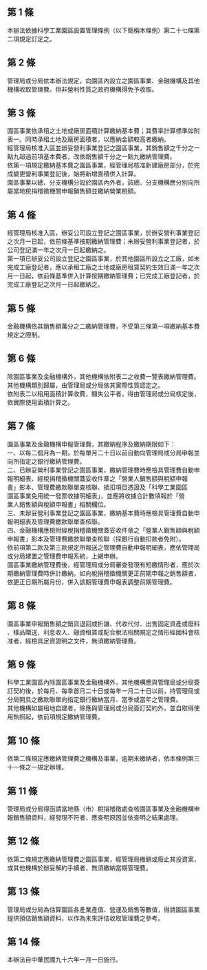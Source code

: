 第 1 條
-------
本辦法依據科學工業園區設置管理條例（以下簡稱本條例）第二十七條第  
二項規定訂定之。

第 2 條
-------
管理局或分局依本辦法規定，向園區內設立之園區事業、金融機構及其他  
機構收取管理費。但非營利性質之政府機構得免予收取。

第 3 條
-------
園區事業依承租之土地或廠房面積計算繳納基本費；其費率計算標準如附  
表一。同時承租土地及廠房面積者，以應納金額較高者繳納。  
經管理局核准入區並辦妥營利事業登記之園區事業，其銷售額之千分之一  
點九超過前項基本費者，改依銷售額千分之一點九繳納管理費。  
依第一項規定繳納基本費之園區事業，經管理局核准新建廠房部分，於完  
成變更營利事業登記後，始將新增面積併入計算。  
園區事業以總、分支機構分設於園區內外者，該總、分支機構應分別向所  
屬當地稅捐稽徵機關申報銷售額並繳納營業稅額。

第 4 條
-------
經管理局核准入區，辦妥公司設立登記之園區事業，於辦妥營利事業登記  
之次月一日起，依前條基準按期繳納管理費；未辦妥營利事業登記者，於  
公司登記滿一年之次月一日起繳納之。  
第一項已辦妥公司設立登記之園區事業，於其他園區所設立之工廠，如未  
完成工廠登記者，應以承租工廠之土地或廠房租賃契約生效日滿一年之次  
月一日起，依前條基準併入計算按期繳納管理費；已完成工廠登記者，於  
完成工廠登記之次月一日起繳納之。

第 5 條
-------
金融機構依其銷售額萬分之二繳納管理費，不受第三條第一項繳納基本費  
規定之限制。

第 6 條
-------
除園區事業及金融機構外，其他機構依附表二之收費一覽表繳納管理費。  
其他機構類別歸屬，由管理局或分局依其實際性質認定之。  
依附表二以租用面積計算收費，顯失公平者，得由管理局或分局核定後，  
依實際使用面積計算之。

第 7 條
-------
園區事業及金融機構申報管理費，其繳納程序及繳納期限如下：  
一、以每二個月為一期，於每單月二十日以前自動向管理局或分局申報並  
    向所指定之銀行繳納管理費。  
二、已辦妥營利事業登記之園區事業，繳納管理費時應檢具管理費自動申  
    報明細表、經稅捐稽徵機關蓋妥收件章之「營業人銷售額與稅額申報  
    書」影本、管理費繳款聯單查核聯、抵扣項目憑證及「科學工業園區  
    園區事業免用統一發票收據明細表」，並應將收據合計數填報於「營  
    業人銷售額與稅額申報書」相關欄位。  
三、未辦妥營利事業登記之園區事業，繳納基本費時應檢具管理費自動申  
    報明細表及管理費繳款聯單查核聯。  
四、金融機構應檢附經稅捐稽徵機關蓋妥收件章之「營業人銷售額與稅額  
    申報書」影本及管理費繳款聯單查核聯（採銀行自動扣款者免附）。  
依前項第二款及第三款規定所報送之管理費自動申報明細表，應依管理局  
或分局建置之管理費申報系統，上網申辦。  
園區事業繳納管理費後，經管理局或分局審查發現有短繳情形者，應於次  
期繳納管理費時併計繳納。如向稅捐稽徵機關更正前期申報之銷售額者，  
依更正日期所屬月份，併入該期管理費申報表調整前期管理費。

第 8 條
-------
園區事業申報銷售額之銷貨退回或折讓、代收代付、出售固定資產或廢料  
、樣品贈送、利息收入、融資租賃或配合稅法相關規定之情形經國科會核  
准者，經檢具足資證明之文件，無須繳納管理費。

第 9 條
-------
科學工業園區內除園區事業及金融機構外，其他機構應與管理局或分局簽  
訂契約後，於每月、每季首月二十日或每年一月二十日以前，持管理局或  
分局開具之繳款聯單向指定銀行繳納當月、當季或當年之管理費。  
其他機構如屬租地自建者，除應與管理局或分局簽訂契約外，並自取得使  
用執照起，依前項規定繳納管理費。

第 10 條
--------
依第二條規定應繳納管理費之機構及事業，逾期未繳納者，依本條例第三  
十一條之一規定辦理。

第 11 條
--------
管理局或分局得函請當地縣（市）稅捐稽徵處查核園區事業及金融機構申  
報銷售額資料，經發現不符者，應查明原因並依查明之結果處理。

第 12 條
--------
依第二條規定應繳納管理費之園區事業，經管理局撤銷或廢止其投資案，  
或其他機構於辦妥解約手續者，無須繳納當期管理費。

第 13 條
--------
管理局或分局為估算園區各產業產值、營運及銷售等數值，得請園區事業  
提供預估銷售額資料，以作為未來評估收取管理費之參考。

第 14 條
--------
本辦法自中華民國九十六年一月一日施行。

